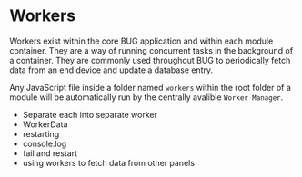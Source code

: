 # Workers

Workers exist within the core BUG application and within each module container. They are a way of running concurrent tasks in the background of a container. They are commonly used throughout BUG to periodically fetch data from an end device and update a database entry.

Any JavaScript file inside a folder named `workers` within the root folder of a module will be automatically run by the centrally avalible `Worker Manager`.

-   Separate each into separate worker
-   WorkerData
-   restarting
-   console.log
-   fail and restart
-   using workers to fetch data from other panels
